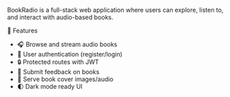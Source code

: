 BookRadio is a full-stack web application where users can explore, listen to, and interact with audio-based books.

🚀 Features

- 🎧 Browse and stream audio books
- 👤 User authentication (register/login)
- 🔒 Protected routes with JWT
- 💬 Submit feedback on books
- 📂 Serve book cover images/audio
- 🌓 Dark mode ready UI
